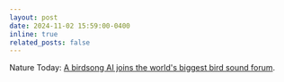 ```yaml
---
layout: post
date: 2024-11-02 15:59:00-0400
inline: true
related_posts: false 
---
```


Nature Today: [A birdsong AI joins the world's biggest bird sound forum](https://www.naturetoday.com/intl/en/nature-reports/message/?msg=33042). 
